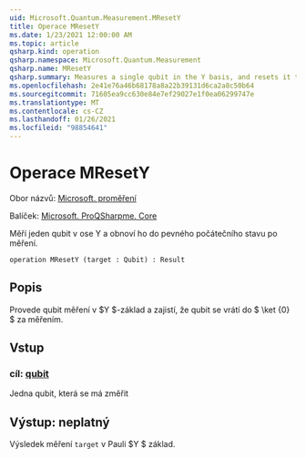 ```yaml
---
uid: Microsoft.Quantum.Measurement.MResetY
title: Operace MResetY
ms.date: 1/23/2021 12:00:00 AM
ms.topic: article
qsharp.kind: operation
qsharp.namespace: Microsoft.Quantum.Measurement
qsharp.name: MResetY
qsharp.summary: Measures a single qubit in the Y basis, and resets it to a fixed initial state following the measurement.
ms.openlocfilehash: 2e41e76a46b68178a8a22b39131d6ca2a8c50b64
ms.sourcegitcommit: 71605ea9cc630e84e7ef29027e1f0ea06299747e
ms.translationtype: MT
ms.contentlocale: cs-CZ
ms.lasthandoff: 01/26/2021
ms.locfileid: "98854641"
---
```

# <a name="mresety-operation"></a>Operace MResetY

Obor názvů: [Microsoft. proměření](xref:Microsoft.Quantum.Measurement)

Balíček: [Microsoft. ProQSharpme. Core](https://nuget.org/packages/Microsoft.Quantum.QSharp.Core)


Měří jeden qubit v ose Y a obnoví ho do pevného počátečního stavu po měření.

```qsharp
operation MResetY (target : Qubit) : Result
```


## <a name="description"></a>Popis

Provede qubit měření v $Y $-základ a zajistí, že qubit se vrátí do $ \ket {0} $ za měřením.

## <a name="input"></a>Vstup

### <a name="target--qubit"></a>cíl: [qubit](xref:microsoft.quantum.lang-ref.qubit)

Jedna qubit, která se má změřit



## <a name="output--__invalidresult__"></a>Výstup: __neplatný <Result>__

Výsledek měření `target` v Pauli $Y $ základ.